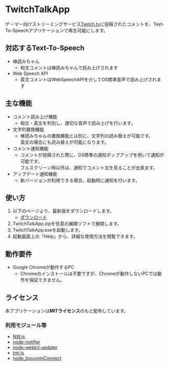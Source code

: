 # TwitchTalkApp
ゲーマー向けストリーミングサービス[Twitch.tv](https://www.twitch.tv/)に投稿されたコメントを、Text-To-Speechアプリケーションで再生可能にします。

## 対応するText-To-Speech
- 棒読みちゃん
    - 和文コメントは棒読みちゃんで読み上げされます
- Web Speech API
    - 英文コメントはWebSpeechAPIを介してOS標準音声で読み上げされます

## 主な機能
- コメント読み上げ機能
    - 和文・英文を判別し、適切な音声で読み上げを行います。
- 文字列置換機能
    - 棒読みちゃんの置換機能とは別に、文字列の読み替えが可能です。  
    英文の場合にも読み替えが可能になります。
- コメント通知機能
    - コメントが投稿された際に、OS標準の通知ポップアップを用いて通知が可能です。  
    フルスクリーン時以外は、通知でコメント文を見ることが出来ます。
- アップデート通知機能
    - 新バージョンが利用できる場合、起動時に通知を行います。


## 使い方
1. 以下のページより、最新版をダウンロードします。
    - [ダウンロード](https://advancedbear.github.io/products.html#TwitchTalkApp)
1. TwitchTalkApp.zipを任意の展開ソフトで展開します。
1. TwitchTalkApp.exeを起動します。
1. 起動画面上の「Help」から、詳細な使用方法を閲覧できます。

## 動作要件
- Google Chromeが動作するPC
    - Chromeのインストールは不要ですが、Chromeが動作しないPCでは動作を保証できません。

## ライセンス
本アプリケーションは**MITライセンス**のもと配布しています。  

### 利用モジュール等
- [NW.js](https://github.com/nwjs/nw.js)
- [node-notifier](https://github.com/mikaelbr/node-notifier)
- [node-webkit-updater](https://github.com/edjafarov/node-webkit-updater)
- [tmi.js](https://github.com/tmijs/tmi.js)
- [node_bouyomiConnect](https://github.com/thakyuu/node_bouyomiConnect)
